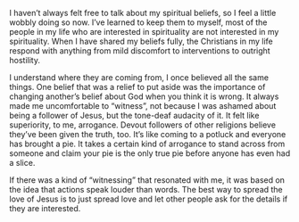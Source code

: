 I haven’t always felt free to talk about my spiritual beliefs, so I feel a little wobbly doing so now. I’ve learned to keep them to myself, most of the people in my life who are interested in spirituality are not interested in my spirituality. When I have shared my beliefs fully, the Christians in my life respond with anything from mild discomfort to interventions to outright hostility. 

I understand where they are coming from, I once believed all the same things. One belief that was a relief to put aside was the importance of changing another’s belief about God when you think it is wrong. It always made me uncomfortable to “witness”, not because I was ashamed about being a follower of Jesus, but the tone-deaf audacity of it. It felt like superiority, to me, arrogance. Devout followers of other religions believe they’ve been given the truth, too. It’s like coming to a potluck and everyone has brought a pie. It takes a certain kind of arrogance to stand across from someone and claim your pie is the only true pie before anyone has even had a slice.

If there was a kind of “witnessing” that resonated with me, it was based on the idea that actions speak louder than words. The best way to spread the love of Jesus is to just spread love and let other people ask for the details if they are interested.



